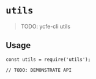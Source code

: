 # `utils`

> TODO: ycfe-cli utils

## Usage

```
const utils = require('utils');

// TODO: DEMONSTRATE API
```
